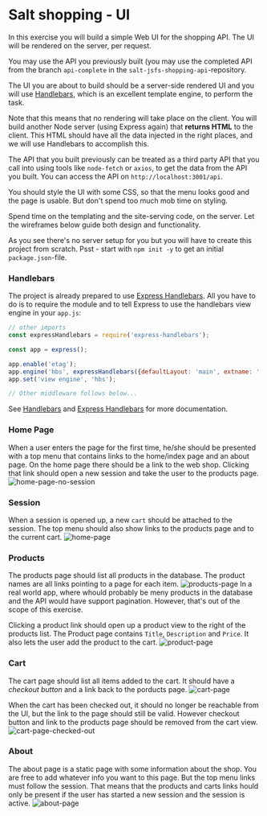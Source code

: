 # Salt shopping - UI

In this exercise you will build a simple Web UI for the shopping API. The UI will be rendered on the server, per request.

You may use the API you previously built (you may use the completed API from the branch `api-complete` in the `salt-jsfs-shopping-api`-repository.

The UI you are about to build should be a server-side rendered UI and you will use [Handlebars](https://handlebarsjs.com/), which is an excellent template engine, to perform the task.

Note that this means that no rendering will take place on the client. You will build another Node server (using Express again) that **returns HTML** to the client. This HTML should have all the data injected in the right places, and we will use Handlebars to accomplish this.

The API that you built previously can be treated as a third party API that you call into using tools like `node-fetch` or `axios`, to get the data from the API you built. You can access the API on `http://localhost:3001/api`.

You should style the UI with some CSS, so that the menu looks good and the page is usable. But don't spend too much mob time on styling.

Spend time on the templating and the site-serving code, on  the server. Let the wireframes below guide both design and functionality.

As you see there's no server setup for you but you will have to create this project from scratch. Psst - start with `npm init -y` to get an initial `package.json`-file.

### Handlebars

The project is already prepared to use [Express Handlebars](https://github.com/ericf/express-handlebars). All you have to do is to require the module and to tell Express to use the handlebars view engine in your `app.js`:

```javascript
// other imports
const expressHandlebars = require('express-handlebars');

const app = express();

app.enable('etag');
app.engine('hbs', expressHandlebars({defaultLayout: 'main', extname: '.hbs'}));
app.set('view engine', 'hbs');

// Other middleware follows below...
```

See [Handlebars](https://handlebarsjs.com/) and [Express Handlebars](https://github.com/ericf/express-handlebars) for more documentation.

### Home Page

When a user enters the page for the first time, he/she should be presented with a top menu that contains links to the home/index page and an about page.
On the home page there should be a link to the web shop. Clicking that link should open a new session and take the user to the products page.
![home-page-no-session](wireframes/Salt-shopping-home-page-no-session.png)

### Session

When a session is opened up, a new `cart` should be attached to the session. The top menu should also show links to the products page and to the current cart.
![home-page](wireframes/Salt-shopping-home-page.png)

### Products

The products page should list all products in the database. The product names are all links pointing to a page for each item.
![products-page](wireframes/Salt-shopping-products-page.png)
In a real world app, where whould probably be meny products in the database and the API would have support pagination. However, that's out of the scope of this exercise.

Clicking a product link should open up a product view to the right of the products list.
The Product page contains `Title`, `Description` and `Price`. It also lets the user add the product to the cart.
![product-page](wireframes/Salt-shopping-product-page.png)

### Cart

The cart page should list all items added to the cart. It should have a _checkout button_ and a link back to the porducts page.
![cart-page](wireframes/Salt-shopping-cart-page.png)

When the cart has been checked out, it should no longer be reachable from the UI, but the link to the page should still be valid. However checkout button and link to the products page should be removed from the cart view.
![cart-page-checked-out](wireframes/Salt-shopping-cart-page-checked-out.png)

### About

The about page is a static page with some information about the shop. You are free to add whatever info you want to this page. But the top menu links must follow the session. That means that the products and carts links hould only be present if the user has started a new session and the session is active.
![about-page](wireframes/Salt-shopping-about-page.png)
